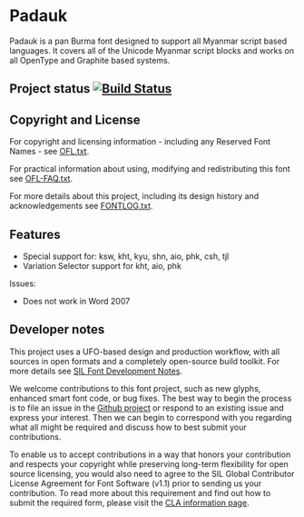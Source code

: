 # Padauk

Padauk is a pan Burma font designed to support all Myanmar script based languages.
It covers all of the Unicode Myanmar script blocks and works on all OpenType
and Graphite based systems.

## Project status [![Build Status](https://build.palaso.org/app/rest/builds/buildType:Fonts_Padauk/statusIcon)](https://build.palaso.org/viewType.html?buildTypeId=Fonts_Padauk&guest=1)


## Copyright and License
For copyright and licensing information - including any Reserved Font Names - see [OFL.txt](OFL.txt).

For practical information about using, modifying and redistributing this font see [OFL-FAQ.txt](OFL-FAQ.txt).

For more details about this project, including its design history and acknowledgements see [FONTLOG.txt](FONTLOG.txt).


## Features
* Special support for: ksw, kht, kyu, shn, aio, phk, csh, tjl
* Variation Selector support for kht, aio, phk

Issues:
* Does not work in Word 2007


## Developer notes

This project uses a UFO-based design and production workflow, with all sources in open formats and a completely open-source build toolkit. For more details see [SIL Font Development Notes](https://silnrsi.github.io/silfontdev/en-US/Introduction.html).

We welcome contributions to this font project, such as new glyphs, enhanced smart font code, or bug fixes. The best way to begin the process is to file an issue in the [Github project](https://github.com/silnrsi/font-padauk) or respond to an existing issue and express your interest. Then we can begin to correspond with you regarding what all might be required and discuss how to best submit your contributions.

To enable us to accept contributions in a way that honors your contribution and respects your copyright while preserving long-term flexibility for open source licensing, you would also need to agree to the SIL Global Contributor License Agreement for Font Software (v1.1) prior to sending us your contribution. To read more about this requirement and find out how to submit the required form, please visit the [CLA information page](https://software.sil.org/fontcla).
